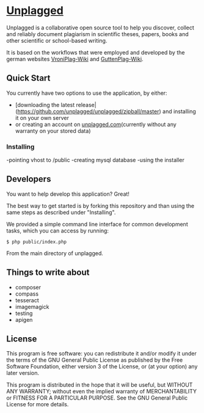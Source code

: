 # [Unplagged](http://unplagged.com)

Unplagged is a collaborative open source tool to help you discover, collect and reliably document plagiarism in scientific theses, papers, books and other scientific or school-based writing. 

It is based on the workflows that were employed and developed by the german websites [VroniPlag-Wiki](http://de.vroniplag.wikia.com/wiki/Home) and [GuttenPlag-Wiki](http://de.guttenplag.wikia.com/wiki/GuttenPlag_Wiki).

## Quick Start

You currently have two options to use the application, by either:

* [downloading the latest release|(https://github.com/unplagged/unplagged/zipball/master) and installing it on your own server
* or creating an account on [unplagged.com](http://unplagged.com)(currently without any warranty on your stored data)

### Installing

-pointing vhost to /public
-creating mysql database
-using the installer

## Developers

You want to help develop this application? Great! 

The best way to get started is by forking this repository and than using the same steps as described under "Installing".

We provided a simple command line interface for common development tasks, which you can access by running:

    $ php public/index.php

From the main directory of unplagged.


## Things to write about

* composer
* compass
* tesseract
* imagemagick
* testing
* apigen

## License

This program is free software: you can redistribute it and/or modify it under the terms of the GNU General Public License as published by the Free Software Foundation, either version 3 of the License, or (at your option) any later version.
  
This program is distributed in the hope that it will be useful, but WITHOUT ANY WARRANTY; without even the implied warranty of MERCHANTABILITY or FITNESS FOR A PARTICULAR PURPOSE.  See the GNU General Public License for more details.